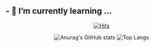 ## - 🌱 I’m currently learning ...

<div align="center">
  
  [![Hits](https://hits.seeyoufarm.com/api/count/incr/badge.svg?url=https%3A%2F%2Fgithub.com%2Fgjbae1212%2Fhit-counter&count_bg=%23C9FDA2&title_bg=%237BF596&icon=&icon_color=%23E7E7E7&title=hits&edge_flat=false)](https://github.com/DoKkangs/DoKkangs)
  
  ![Anurag's GitHub stats](https://github-readme-stats.vercel.app/api?username=DoKkangs&show_icons=true&theme=vue) ![Top Langs](https://github-readme-stats.vercel.app/api/top-langs/?username=DoKkangs&layout=compact&theme=vue)
  
</div>




<!--
**DoKkangs/DoKkangs** is a ✨ _special_ ✨ repository because its `README.md` (this file) appears on your GitHub profile.
![header](https://capsule-render.vercel.app/api?type=${배경타입}&color=auto&height=${높이}&section=header&text=${텍스트}&fontSize=${글자크기}&animation=${텍스트 효과})
Here are some ideas to get you started:
- 🔭 I’m currently working on ...
- 🌱 I’m currently learning ...
- 👯 I’m looking to collaborate on ...
- 🤔 I’m looking for help with ...
- 💬 Ask me about ...
- 📫 How to reach me: ...
- 😄 Pronouns: ...
- ⚡ Fun fact: ...
-->
